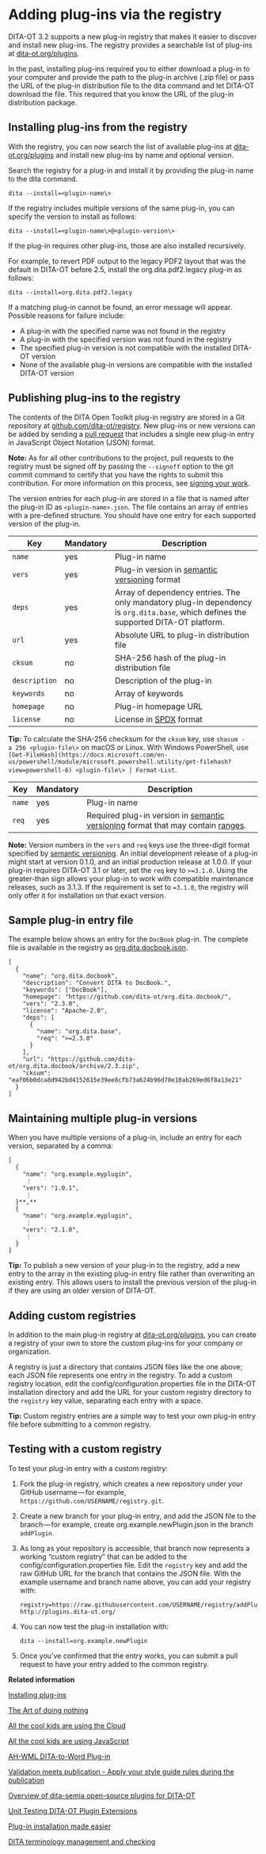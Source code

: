 # Adding plug-ins via the registry

DITA-OT 3.2 supports a new plug-in registry that makes it easier to discover and install new plug-ins. The registry provides a searchable list of plug-ins at [dita-ot.org/plugins](https://www.dita-ot.org/plugins).

In the past, installing plug-ins required you to either download a plug-in to your computer and provide the path to the plug-in archive \(.zip file\) or pass the URL of the plug-in distribution file to the dita command and let DITA-OT download the file. This required that you know the URL of the plug-in distribution package.

## Installing plug-ins from the registry

With the registry, you can now search the list of available plug-ins at [dita-ot.org/plugins](https://www.dita-ot.org/plugins) and install new plug-ins by name and optional version.

Search the registry for a plug-in and install it by providing the plug-in name to the dita command.

```syntax-bash
dita --install=<plugin-name\>
```

If the registry includes multiple versions of the same plug-in, you can specify the version to install as follows:

```syntax-bash
dita --install=<plugin-name\>@<plugin-version\>
```

If the plug-in requires other plug-ins, those are also installed recursively.

For example, to revert PDF output to the legacy PDF2 layout that was the default in DITA-OT before 2.5, install the org.dita.pdf2.legacy plug-in as follows:

```syntax-bash
dita --install=org.dita.pdf2.legacy
```

If a matching plug-in cannot be found, an error message will appear. Possible reasons for failure include:

-   A plug-in with the specified name was not found in the registry
-   A plug-in with the specified version was not found in the registry
-   The specified plug-in version is not compatible with the installed DITA-OT version
-   None of the available plug-in versions are compatible with the installed DITA-OT version

## Publishing plug-ins to the registry

The contents of the DITA Open Toolkit plug-in registry are stored in a Git repository at [github.com/dita-ot/registry](https://github.com/dita-ot/registry). New plug-ins or new versions can be added by sending a [pull request](https://help.github.com/articles/about-pull-requests/) that includes a single new plug-in entry in JavaScript Object Notation \(JSON\) format.

**Note:** As for all other contributions to the project, pull requests to the registry must be signed off by passing the `--signoff` option to the git commit command to certify that you have the rights to submit this contribution. For more information on this process, see [signing your work](https://www.dita-ot.org/DCO).

The version entries for each plug-in are stored in a file that is named after the plug-in ID as `<plugin-name>.json`. The file contains an array of entries with a pre-defined structure. You should have one entry for each supported version of the plug-in.

|Key|Mandatory|Description|
|---|---------|-----------|
|`name`|yes|Plug-in name|
|`vers`|yes|Plug-in version in [semantic versioning](https://semver.org) format|
|`deps`|yes|Array of dependency entries. The only mandatory plug-in dependency is `org.dita.base`, which defines the supported DITA-OT platform.|
|`url`|yes|Absolute URL to plug-in distribution file|
|`cksum`|no|SHA-256 hash of the plug-in distribution file|
|`description`|no|Description of the plug-in|
|`keywords`|no|Array of keywords|
|`homepage`|no|Plug-in homepage URL|
|`license`|no|License in [SPDX](https://spdx.org/licenses/) format|

**Tip:** To calculate the SHA-256 checksum for the `cksum` key, use `shasum -a 256 <plugin-file\>` on macOS or Linux. With Windows PowerShell, use `[Get-FileHash](https://docs.microsoft.com/en-us/powershell/module/microsoft.powershell.utility/get-filehash?view=powershell-6) <plugin-file\> | Format-List`.

|Key|Mandatory|Description|
|---|---------|-----------|
|`name`|yes|Plug-in name|
|`req`|yes|Required plug-in version in [semantic versioning](https://semver.org) format that may contain [ranges](https://docs.npmjs.com/misc/semver#ranges).|

**Note:** Version numbers in the `vers` and `req` keys use the three-digit format specified by [semantic versioning](https://semver.org). An initial development release of a plug-in might start at version 0.1.0, and an initial production release at 1.0.0. If your plug-in requires DITA-OT 3.1 or later, set the `req` key to `>=3.1.0`. Using the greater-than sign allows your plug-in to work with compatible maintenance releases, such as 3.1.3. If the requirement is set to `=3.1.0`, the registry will only offer it for installation on that exact version.

## Sample plug-in entry file

The example below shows an entry for the `DocBook` plug-in. The complete file is available in the registry as [org.dita.docbook.json](https://github.com/dita-ot/registry/blob/master/org.dita.docbook.json).

```language-json
[
  {
    "name": "org.dita.docbook",
    "description": "Convert DITA to DocBook.",
    "keywords": ["DocBook"],
    "homepage": "https://github.com/dita-ot/org.dita.docbook/",
    "vers": "2.3.0",
    "license": "Apache-2.0",
    "deps": [
      {
        "name": "org.dita.base",
        "req": ">=2.3.0"
      }
    ],
    "url": "https://github.com/dita-ot/org.dita.docbook/archive/2.3.zip",
    "cksum": "eaf06b0dca8d942bd4152615e39ee8cfb73a624b96d70e10ab269ed6f8a13e21"
  }
]
```

## Maintaining multiple plug-in versions

When you have multiple versions of a plug-in, include an entry for each version, separated by a comma:

```language-json
[
  {
    "name": "org.example.myplugin",
     ⋮
    "vers": "1.0.1",
     ⋮
  }**,**
  {
    "name": "org.example.myplugin",
     ⋮
    "vers": "2.1.0",
     ⋮
  }
]
```

**Tip:** To publish a new version of your plug-in to the registry, add a new entry to the array in the existing plug-in entry file rather than overwriting an existing entry. This allows users to install the previous version of the plug-in if they are using an older version of DITA-OT.

## Adding custom registries

In addition to the main plug-in registry at [dita-ot.org/plugins](https://www.dita-ot.org/plugins), you can create a registry of your own to store the custom plug-ins for your company or organization.

A registry is just a directory that contains JSON files like the one above; each JSON file represents one entry in the registry. To add a custom registry location, edit the config/configuration.properties file in the DITA-OT installation directory and add the URL for your custom registry directory to the `registry` key value, separating each entry with a space.

**Tip:** Custom registry entries are a simple way to test your own plug-in entry file before submitting to a common registry.

## Testing with a custom registry

To test your plug-in entry with a custom registry:

1.  Fork the plug-in registry, which creates a new repository under your GitHub username — for example, `https://github.com/USERNAME/registry.git`.
2.  Create a new branch for your plug-in entry, and add the JSON file to the branch — for example, create org.example.newPlugin.json in the branch `addPlugin`.
3.  As long as your repository is accessible, that branch now represents a working “custom registry” that can be added to the config/configuration.properties file. Edit the `registry` key and add the raw GitHub URL for the branch that contains the JSON file. With the example username and branch name above, you can add your registry with:

    ```language-properties
    registry=https://raw.githubusercontent.com/USERNAME/registry/addPlugin/ http://plugins.dita-ot.org/
    ```

4.  You can now test the plug-in installation with:

    ```
    dita --install=org.example.newPlugin
    ```

5.  Once you’ve confirmed that the entry works, you can submit a pull request to have your entry added to the common registry.

**Related information**  


[Installing plug-ins](../topics/plugins-installing.md)

[The Art of doing nothing](https://www.oxygenxml.com/events/2019/dita-ot_day.html#the_art_of_doing_nothing)

[All the cool kids are using the Cloud](https://www.oxygenxml.com/events/2019/dita-ot_day.html#all_the_cool_kids_are_using_the_cloud)

[All the cool kids are using JavaScript](https://www.oxygenxml.com/events/2019/dita-ot_day.html#all_the_cool_kids_are_using_javascript)

[AH-WML DITA-to-Word Plug-in](https://www.oxygenxml.com/events/2019/dita-ot_day.html#ah_wml_dita_to_word_plug-in)

[Validation meets publication - Apply your style guide rules during the publication](https://www.oxygenxml.com/events/2018/dita-ot_day.html#apply_your_style_guide_rules_during_the_publication)

[Overview of dita-semia open-source plugins for DITA-OT](https://www.oxygenxml.com/events/2018/dita-ot_day.html#overview_of_dita-semia_open-source_plugins_for_DITA-OT)

[Unit Testing DITA-OT Plugin Extensions](https://www.oxygenxml.com/events/2018/dita-ot_day.html#unit_testing_DITA-OT_plugin_extensions)

[Plug-in installation made easier](https://www.oxygenxml.com/events/2018/dita-ot_day.html#plug-in_installation_made_easier)

[DITA terminology management and checking](https://www.oxygenxml.com/events/2016/dita-ot_day.html#DITA_terminology_management_checking)

